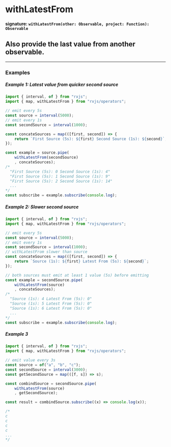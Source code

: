 # withLatestFrom

#### signature: `withLatestFrom(other: Observable, project: Function): Observable`

## Also provide the last value from another observable.

---

### Examples

##### Example 1: Latest value from quicker second source

```ts
import { interval, of } from "rxjs";
import { map, withLatestFrom } from "rxjs/operators";

// emit every 5s
const source = interval(5000);
// emit every 1s
const secondSource = interval(1000);

const concateSources = map(([first, second]) => {
    return `First Source (5s): ${first} Second Source (1s): ${second}`;
});

const example = source.pipe(
    withLatestFrom(secondSource)
    , concateSources);
/*
  "First Source (5s): 0 Second Source (1s): 4"
  "First Source (5s): 1 Second Source (1s): 9"
  "First Source (5s): 2 Second Source (1s): 14"
  ...
*/
const subscribe = example.subscribe(console.log);
```

##### Example 2: Slower second source

```ts
import { interval, of } from "rxjs";
import { map, withLatestFrom } from "rxjs/operators";

// emit every 5s
const source = interval(5000);
// emit every 1s
const secondSource = interval(1000);
// withLatestFrom slower than source
const concateSources = map(([first, second]) => {
    return `Source (1s): ${first} Latest From (5s): ${second}`;
});

// both sources must emit at least 1 value (5s) before emitting
const example = secondSource.pipe(
    withLatestFrom(source)
    , concateSources);
/*
  "Source (1s): 4 Latest From (5s): 0"
  "Source (1s): 5 Latest From (5s): 0"
  "Source (1s): 6 Latest From (5s): 0"
  ...
*/
const subscribe = example.subscribe(console.log);
```

##### Example 3

```ts
import { interval, of } from "rxjs";
import { map, withLatestFrom } from "rxjs/operators";

// emit value every 3s
const source = of("a", "b", "c");
const secondSource = interval(3000);
const getSecondSource = map(([f, s]) => s);

const combindSource = secondSource.pipe(
    withLatestFrom(source)
    , getSecondSource);

const result = combindSource.subscribe((x) => console.log(x));

/*
c
c
c
c
...
*/
```